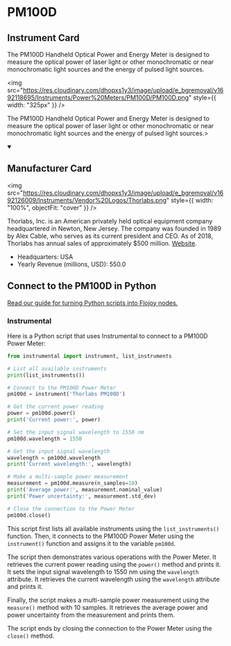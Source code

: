 
# PM100D

## Instrument Card

<div className="flex">

<div>

The PM100D Handheld Optical Power and Energy Meter is designed to measure the
optical power of laser light or other monochromatic or near monochromatic light
sources and the energy of pulsed light sources.

</div>

<img src="https://res.cloudinary.com/dhopxs1y3/image/upload/e_bgremoval/v1692118695/Instruments/Power%20Meters/PM100D/PM100D.png" style={{ width: "325px" }} />

</div>

The PM100D Handheld Optical Power and Energy Meter is designed to measure the
optical power of laser light or other monochromatic or near monochromatic light
sources and the energy of pulsed light sources.>

<details open>
<summary><h2>Manufacturer Card</h2></summary>

<img src="https://res.cloudinary.com/dhopxs1y3/image/upload/e_bgremoval/v1692126009/Instruments/Vendor%20Logos/Thorlabs.png" style={{ width: "100%", objectFit: "cover" }} />

Thorlabs, Inc. is an American privately held optical equipment company headquartered in Newton, New Jersey. The company was founded in 1989 by Alex Cable, who serves as its current president and CEO. As of 2018, Thorlabs has annual sales of approximately $500 million. <a href="https://www.thorlabs.com/">Website</a>.

<ul>
  <li>Headquarters: USA</li>
  <li>Yearly Revenue (millions, USD): 550.0</li>
</ul>
</details>

## Connect to the PM100D in Python

[Read our guide for turning Python scripts into Flojoy nodes.](https://docs.flojoy.ai/custom-nodes/creating-custom-node/)


### Instrumental

Here is a Python script that uses Instrumental to connect to a PM100D Power Meter:

```python
from instrumental import instrument, list_instruments

# List all available instruments
print(list_instruments())

# Connect to the PM100D Power Meter
pm100d = instrument('Thorlabs PM100D')

# Get the current power reading
power = pm100d.power()
print('Current power:', power)

# Set the input signal wavelength to 1550 nm
pm100d.wavelength = 1550

# Get the input signal wavelength
wavelength = pm100d.wavelength
print('Current wavelength:', wavelength)

# Make a multi-sample power measurement
measurement = pm100d.measure(n_samples=10)
print('Average power:', measurement.nominal_value)
print('Power uncertainty:', measurement.std_dev)

# Close the connection to the Power Meter
pm100d.close()
```

This script first lists all available instruments using the `list_instruments()` function. Then, it connects to the PM100D Power Meter using the `instrument()` function and assigns it to the variable `pm100d`.

The script then demonstrates various operations with the Power Meter. It retrieves the current power reading using the `power()` method and prints it. It sets the input signal wavelength to 1550 nm using the `wavelength` attribute. It retrieves the current wavelength using the `wavelength` attribute and prints it.

Finally, the script makes a multi-sample power measurement using the `measure()` method with 10 samples. It retrieves the average power and power uncertainty from the measurement and prints them.

The script ends by closing the connection to the Power Meter using the `close()` method.

